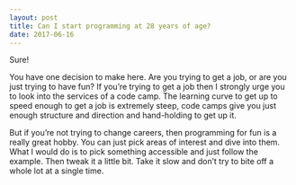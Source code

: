 ```yaml
---
layout: post
title: Can I start programming at 28 years of age?
date: 2017-06-16
---
```


<p>Sure!</p><p>You have one decision to make here. Are you trying to get a job, or are you just trying to have fun? If you’re trying to get a job then I strongly urge you to look into the services of a code camp. The learning curve to get up to speed enough to get a job is extremely steep, code camps give you just enough structure and direction and hand-holding to get up it.</p><p>But if you’re not trying to change careers, then programming for fun is a really great hobby. You can just pick areas of interest and dive into them. What I would do is to pick something accessible and just follow the example. Then tweak it a little bit. Take it slow and don’t try to bite off a whole lot at a single time.</p>
